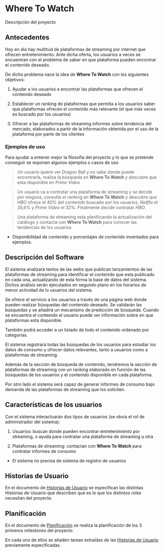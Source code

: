# Where To Watch

Descripción del proyecto

## Antecedentes

Hoy en día hay multitud de plataformas de streaming por internet que ofrecen entretenimiento. Ante dicha oferta, los usuarios a veces se encuentran con el problema de saber en que plataforma pueden encontrar el contenido deseado.

De dicho problema nace la idea de **Where To Watch** con los siguientes objetivos:

1. Ayudar a los usuarios a encontrar las plataformas que ofrecen el contenido deseado

2. Establecer un ranking de plataformas que permita a los usuarios saber que plataformas ofrecen el contenido más relevante (el que más veces es buscado por los usuarios)

3. Ofrecer a las plataformas de streaming informes sobre tendencia del mercado, elaborados a partir de la información obtenida por el uso de la plataforma por parte de los clientes

### Ejemplos de uso

Para ayudar a entener mejor la filosofía del proyecto y lo que se pretende conseguir se exponen algunos ejemplos o casos de uso

> Un usuario quiere ver Dragon Ball y no sabe donde puede encontrarla, realiza la búsqueda en **Where To Watch** y descubre que esta disponible en *Prime Video*

> Un usuario va a contratar una plataforma de streaming y se decide por ninguna, consulta el ranking en **Where To Watch** y descubre que *HBO* ofrece el 40% del contenido buscado por los usuarios, *Netflix* el 35,6% y *Prime Video* el 32%. Finalmente decide contratar *HBO*.

> Una plataforma de streaming esta planificando la actualización del catálogo y contacta con **Where To Watch** para conocer las tendencias de los usuarios.

* Disponibilidad de contenido y porcentajes de contenido inventados para ejemplos.

## Descripción del Software

El sistema analizará textos de las webs que publican lanzamientos de las plataformas de streaming para identificar el contenido que esta publicado en cada una, actualizando de esta forma la base de datos del sistema. Dichos análisis serán ejecutados en segundo plano en los horarios de menor actividad de lo usuarios del sistema.

Se ofrece el servicio a los usuarios a través de una página web donde pueden realizar búsquedas del contenido deseado. Se validarán las búsquedas y se añadirá un mecanismo de predicción de búsqueda. Cuando se encuentra el contenido el usuario puede ver información sobre en que plataformas esta disponible.

También podrá acceder a un listado de todo el contenido ordenado por categorías.

El sistema registrará todas las búsquedas de los usuarios para estudiar los datos de *consumo* y ofrecer datos relevantes, tanto a usuarios como a plataformas de streaming.

Además de la sección de búsqueda de contenido, tendremos la sección de plataformas de streaming con un ranking elaborado en función de las búsquedas de los usuarios y el contenido disponible en cada plataforma.

Por otro lado el sistema será capaz de generar informes de consumo bajo demanda de las plataformas de streaming que los soliciten.

## Características de los usuarios

Con el sistema interactuarán dos tipos de usuarios (se obvia el rol de administrador del sistema):

1. Usuarios: buscan donde pueden encontrar entretenimiento por streaming, o ayuda para contratar una plataforma de streaming u otra

2. Plataformas de streaming: contactan con **Where To Watch** para contratar informes de consumo

* El sistema no precisa de sistema de registro de usuarios

## Historias de Usuario

En el documento de [Historias de Usuario](hu.md) se especifican las distintas Historias de Usuario que describen que es lo que los distintos roles necesitan del proyecto.

## Planificación

En el documento de [Planificación](planning.md) se realiza la planificación de los 3 primeros milestones del proyecto.

En cada uno de ellos se añaden tareas extraídas de las [Historias de Usuario](hu.md) previamente especificadas.
